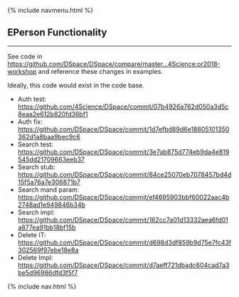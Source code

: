 {% include navmenu.html %}

## EPerson Functionality
---
See code in https://github.com/DSpace/DSpace/compare/master...4Science:or2018-workshop and reference these changes in examples.

Ideally, this code would exist in the code base.

- Auth test: https://github.com/4Science/DSpace/commit/07b4926a762d050a3d5c8eaa2e612b820fd36bf1
- Auth fix: https://github.com/DSpace/DSpace/commit/1d7efbd89d6e18605101350362d1a8baa9bec9c6
- Search test: https://github.com/DSpace/DSpace/commit/3e7ab875d774eb9da4e819545dd21709663eeb37
- Search stub: https://github.com/DSpace/DSpace/commit/84ce25070eb7078457bd4d15f5a76a7e306871b7
- Search mand param: https://github.com/DSpace/DSpace/commit/ef4695903bbf60022aac4b2748ad1e949846b34b
- Search impl: https://github.com/DSpace/DSpace/commit/162cc7a01d13332aea6fd01a877ea91bb18bf15b
- Delete IT: https://github.com/DSpace/DSpace/commit/d698d3df859b9d75e7fc43f302569f97ebe18e8a
- Delete Impl: https://github.com/DSpace/DSpace/commit/d7aeff721dbadc604cad7a3be5d96986dfd3f5f7

{% include nav.html %}
